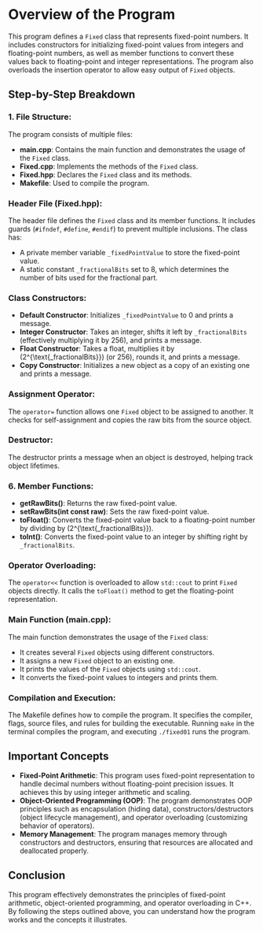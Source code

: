 # Overview of the Program
This program defines a `Fixed` class that represents fixed-point numbers. It includes constructors for initializing fixed-point values from integers and floating-point numbers, as well as member functions to convert these values back to floating-point and integer representations. The program also overloads the insertion operator to allow easy output of `Fixed` objects.

## Step-by-Step Breakdown

### 1. File Structure:
The program consists of multiple files:
- **main.cpp**: Contains the main function and demonstrates the usage of the `Fixed` class.
- **Fixed.cpp**: Implements the methods of the `Fixed` class.
- **Fixed.hpp**: Declares the `Fixed` class and its methods.
- **Makefile**: Used to compile the program.

### Header File (Fixed.hpp):
The header file defines the `Fixed` class and its member functions. It includes guards (`#ifndef`, `#define`, `#endif`) to prevent multiple inclusions. The class has:
- A private member variable `_fixedPointValue` to store the fixed-point value.
- A static constant `_fractionalBits` set to 8, which determines the number of bits used for the fractional part.

### Class Constructors:
- **Default Constructor**: Initializes `_fixedPointValue` to 0 and prints a message.
- **Integer Constructor**: Takes an integer, shifts it left by `_fractionalBits` (effectively multiplying it by 256), and prints a message.
- **Float Constructor**: Takes a float, multiplies it by \(2^{\text{_fractionalBits}}\) (or 256), rounds it, and prints a message.
- **Copy Constructor**: Initializes a new object as a copy of an existing one and prints a message.

### Assignment Operator:
The `operator=` function allows one `Fixed` object to be assigned to another. It checks for self-assignment and copies the raw bits from the source object.

### Destructor:
The destructor prints a message when an object is destroyed, helping track object lifetimes.

### 6. Member Functions:
- **getRawBits()**: Returns the raw fixed-point value.
- **setRawBits(int const raw)**: Sets the raw fixed-point value.
- **toFloat()**: Converts the fixed-point value back to a floating-point number by dividing by \(2^{\text{_fractionalBits}}\).
- **toInt()**: Converts the fixed-point value to an integer by shifting right by `_fractionalBits`.

### Operator Overloading:
The `operator<<` function is overloaded to allow `std::cout` to print `Fixed` objects directly. It calls the `toFloat()` method to get the floating-point representation.

### Main Function (main.cpp):
The main function demonstrates the usage of the `Fixed` class:
- It creates several `Fixed` objects using different constructors.
- It assigns a new `Fixed` object to an existing one.
- It prints the values of the `Fixed` objects using `std::cout`.
- It converts the fixed-point values to integers and prints them.

### Compilation and Execution:
The Makefile defines how to compile the program. It specifies the compiler, flags, source files, and rules for building the executable. Running `make` in the terminal compiles the program, and executing `./fixed01` runs the program.

## Important Concepts
- **Fixed-Point Arithmetic**: This program uses fixed-point representation to handle decimal numbers without floating-point precision issues. It achieves this by using integer arithmetic and scaling.
- **Object-Oriented Programming (OOP)**: The program demonstrates OOP principles such as encapsulation (hiding data), constructors/destructors (object lifecycle management), and operator overloading (customizing behavior of operators).
- **Memory Management**: The program manages memory through constructors and destructors, ensuring that resources are allocated and deallocated properly.

## Conclusion
This program effectively demonstrates the principles of fixed-point arithmetic, object-oriented programming, and operator overloading in C++. By following the steps outlined above, you can understand how the program works and the concepts it illustrates.
